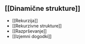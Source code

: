 ## [[Dinamične strukture]]
- [[Rekurzija]]
- [[Rekurzivne strukture]]
- [[Razprševanje]]
- [[Izjemni dogodki]]
